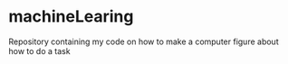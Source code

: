 # machineLearing
Repository containing my code on how to make a computer figure about how to do a task
